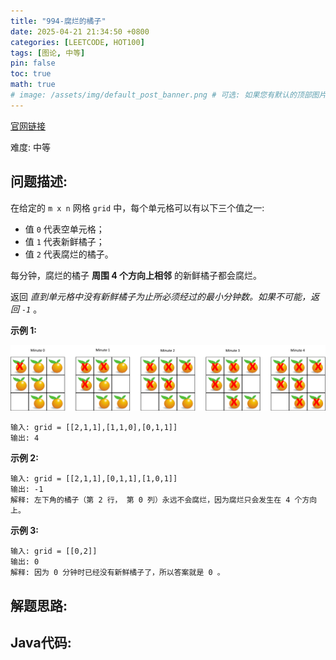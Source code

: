 ```yaml
---
title: "994-腐烂的橘子"
date: 2025-04-21 21:34:50 +0800
categories: [LEETCODE, HOT100]
tags: [图论, 中等]
pin: false
toc: true
math: true
# image: /assets/img/default_post_banner.png # 可选: 如果您有默认的顶部图片，取消注释并修改路径
---
```


[官网链接](https://leetcode.cn/problems/rotting-oranges/)

难度: 中等

## 问题描述: 

在给定的 `m x n` 网格 `grid` 中，每个单元格可以有以下三个值之一: 

- 值 `0` 代表空单元格；
- 值 `1` 代表新鲜橘子；
- 值 `2` 代表腐烂的橘子。

每分钟，腐烂的橘子 **周围 4 个方向上相邻** 的新鲜橘子都会腐烂。

返回 *直到单元格中没有新鲜橘子为止所必须经过的最小分钟数。如果不可能，返回 `-1`* 。

 

**示例 1:**

![img](../../../../assets/img/posts/p994_0.png)

```
输入: grid = [[2,1,1],[1,1,0],[0,1,1]]
输出: 4
```

**示例 2:**

```
输入: grid = [[2,1,1],[0,1,1],[1,0,1]]
输出: -1
解释: 左下角的橘子（第 2 行， 第 0 列）永远不会腐烂，因为腐烂只会发生在 4 个方向上。
```

**示例 3:**

```
输入: grid = [[0,2]]
输出: 0
解释: 因为 0 分钟时已经没有新鲜橘子了，所以答案就是 0 。
```





## 解题思路: 

## Java代码: 

